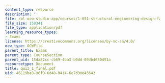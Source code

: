 ```yaml
---
content_type: resource
description: ''
file: /ol-ocw-studio-app/courses/1-051-structural-engineering-design-fall-2003/46119ba996f06d4804146e7d30e43642_quiz_1_final.pdf
file_size: 158341
file_type: application/pdf
learning_resource_types:
- Exams
license: https://creativecommons.org/licenses/by-nc-sa/4.0/
ocw_type: OCWFile
parent_title: Exams
parent_type: CourseSection
parent_uid: 15da82cc-cb69-4ba3-b0dd-09db4630491a
resourcetype: Document
title: quiz_1_final.pdf
uid: 46119ba9-96f0-6d48-0414-6e7d30e43642
---
```

